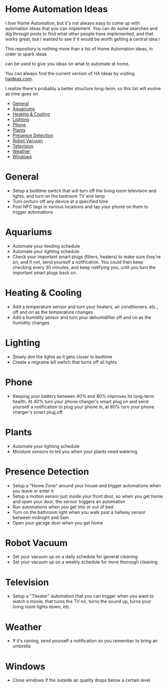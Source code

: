 # Home Automation Ideas
I *love* Home Automation, but it's not always easy to come up with automation ideas that you can implement. You can do some searches and dig through posts to find what other people have implemented, and that works great, but I wanted to see if it would be worth getting a central idea r


This repository is nothing more than a list of Home Automation ideas, in order to spark ideas



can be used to give you ideas on what to automate at home.

You can always find the current version of HA Ideas by visiting [haideas.com](https://haideas.com).

I realize there's probably a better structure long-term, so this list will evolve as time goes on.

- [General](#general)
- [Aquariums](#aquariums)
- [Heating & Cooling](#heating--cooling)
- [Lighting](#lighting)
- [Phone](#phone)
- [Plants](#plants)
- [Presence Detection](#presence-detection)
- [Robot Vacuum](#robot-vacuum)
- [Television](#television)
- [Weather](#weather)
- [Windows](#windows)

# General
- Setup a bedtime switch that will turn off the living room television and lights, and turn on the bedroom TV and lamp
- Turn on/turn off any device at a specified time
- Post NFC tags in various locations and tap your phone on them to trigger automations

# Aquariums
- Automate your feeding schedule
- Automate your lighting schedule
- Check your important smart plugs (filters, heaters) to make sure they're on, and if not, send yourself a notification. You could then keep checking every 30 minutes, and keep notifying you, until you turn the important smart plugs back on.

# Heating & Cooling
- Add a temperature sensor and turn your heaters, air conditioners, etc., off and on as the temperature changes
- Add a humidity sensor and turn your dehumidifier off and on as the humidity changes

# Lighting
- Slowly dim the lights as it gets closer to bedtime
- Create a migraine kill switch that turns off all lights

# Phone
- Keeping your battery between 40% and 80% improves its long-term health. At 40% turn your phone charger's smart plug on and send yourself a notification to plug your phone in, at 80% turn your phone charger's smart plug off.

# Plants
- Automate your lighting schedule
- Moisture sensors to tell you when your plants need watering

# Presence Detection
- Setup a "Home Zone" around your house and trigger automations when you leave or enter it
- Setup a motion sensor just inside your front door, so when you get home and open your door, the sensor triggers an automation
- Run automations when you get into or out of bed
- Turn on the bathroom light when you walk past a hallway sensor between midnight and 5am
- Open your garage door when you get home

# Robot Vacuum
- Set your vacuum up on a daily schedule for general cleaning
- Set your vacuum up on a weekly schedule for more thorough cleaning

# Television
- Setup a "Theater" automation that you can trigger when you want to watch a movie, that turns the TV on, turns the sound up, turns your living room lights down, etc.

# Weather
- If it's raining, send yourself a notification so you remember to bring an umbrella

# Windows
- Close windows if the outside air quality drops below a certain level